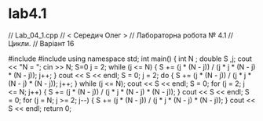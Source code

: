 # lab4.1
// Lab_04_1.cpp
// < Середич Олег >
// Лабораторна робота № 4.1
// Цикли.
// Варіант 16

#include <iostream>
#include <cmath>
using namespace std;
int main()
{
	int  N ;
	double S ,j;
	cout << "N = "; cin >> N;
	S=0
	j = 2;
	while (j <= N)
	{
		S += (j * (N - j)) / (j * j * (N - j) * (N - j));
		j++;
	}
	cout << S << endl;
	S = 0;
	j = 2;
	do {
		S += (j * (N - j)) / (j * j * (N - j) * (N - j));
		j++;
	} while (j <= N);
	cout << S << endl;
	S = 0;
	for (j = 2; j <= N; j++)
	{
		S += (j * (N - j)) / (j * j * (N - j) * (N - j));
	}
	cout << S << endl;
	S = 0;
	for (j = N; j >= 2; j--)
	{
		S += (j * (N - j)) / (j * j * (N - j) * (N - j));
	}
	cout << S << endl;
	return 0;
 
